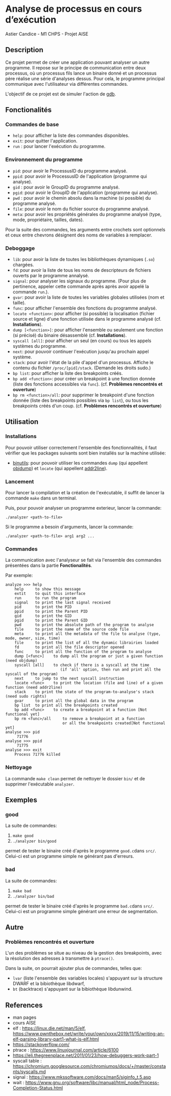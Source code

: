 # Analyse de processus en cours d’exécution
Astier Candice - M1 CHPS - Projet AISE

## Description

Ce projet permet de créer une application pouvant analyser un autre programme. Il repose sur le principe de communication entre deux processus, où un processus fils lance un binaire donné et un processus père réalise une série d'analyses dessus.
Pour cela, le programme principal communique avec l'utilisateur via différentes commandes.

L'objectif de ce projet est de simuler l'action de [gdb](https://www.sourceware.org/gdb/).

## Fonctionalités

### Commandes de base
* `help`: pour afficher la liste des commandes disponibles.
* `exit`: pour quitter l'application.
* `run` : pour lancer l'exécution du programme.

### Environnement du programme
* `pid`: pour avoir le ProcessusID du programme analysé.
* `ppid`: pour avoir le ProcessusID de l'application (programme qui analyse).
* `gid` : pour avoir le GroupID du programme analysé.
* `pgid`: pour avoir le GroupID de l'application (programme qui analyse).
* `pwd` : pour avoir le chemin absolu dans la machine (si possible) du programme analysé.
* `file`: pour avoir le nom du fichier source du programme analysé.
* `meta`: pour avoir les propriétés générales du programme analysé (type, mode, propriétaire, tailles, dates).


Pour la suite des commandes, les arguments entre crochets sont optionnels et ceux entre chevrons désignent des noms de variables à remplacer.

### Deboggage
* `lib`: pour avoir la liste de toutes les bibliothèques dynamiques (`.so`) chargées.
* `fd`: pour avoir la liste de tous les noms de descripteurs de fichiers ouverts par le programme annalysé.
* `signal`: pour analyser les signaux du programme. (Pour plus de pertinence, appeler cette commande après après avoir appelé la commande `run`.).
* `gvar`: pour avoir la liste de toutes les variables globales utilisées (nom et taille).
* `func`: pour afficher l'ensemble des fonctions du programme analysé.
* `locate <function>`: pour afficher (si possible) la localisation (fichier source et ligne) d'une fonction utilisée dans le programme analysé (cf. __Installations__).
* `dump [<function>]`: pour afficher l'ensemble ou seulement une fonction (si précisé) du binaire désassemblé (cf. __Installations__).
* `syscall [all]`: pour afficher un seul (en cours) ou tous les appels systèmes du programme.
* `next`: pour pouvoir continuer l'exécution jusqu'au prochain appel système.
* `stack`: pour avoir l'état de la pile d'appel d'un processus. Affiche le contenu du fichier `/proc/[pid]/stack`. (Demande les droits sudo.)
* `bp list`: pour afficher la liste des breakpoints créés.
* `bp add <function>`: pour créer un breakpoint à une fonction donnée (liste des fonctions accessibles via `func`). (cf. __Problèmes rencontrés et ouverture__)
* `bp rm <function>/all`: pour supprimer le breakpoint d'une fonction donnée (liste des breakpoints possibles via `bp list`), ou tous les breakpoints créés d'un coup. (cf. __Problèmes rencontrés et ouverture__)

## Utilisation

### Installations

Pour pouvoir utiliser correctement l'ensemble des fonctionnalités, il faut vérifier que les packages suivants sont bien installés sur la machine utilisée:
* [binutils](https://www.gnu.org/software/binutils/): pour pouvoir utiliser les commandes `dump` (qui appellent [objdump](https://linux.die.net/man/1/objdump "man objdump")) et `locate` (qui appellent [addr2line](https://linux.die.net/man/1/addr2line "man addr2line")).

### Lancement

Pour lancer la compilation et la création de l'exécutable, il suffit de lancer la commande `make` dans un terminal.

Puis, pour pouvoir analyser un programme exterieur, lancer la commande:

`./analyzer <path-to-file>`

Si le programme a besoin d'arguments, lancer la commande:

`./analyzer <path-to-file> arg1 arg2 ...`

### Commandes

La communication avec l'analyseur se fait via l'ensemble des commandes présentées dans la partie __Fonctionalités__.

Par exemple:
```
analyze >>> help
	help     to show this message
	extit    to quit this interface
	run      to run the program
	signal   to print the last signal received
	pid      to print the PID
	ppid     to print the Parent PID
	gid      to print the GID
	pgid     to print the Parent GID
	pwd      to print the absolute path of the program to analyse
	file     to print the name of the source code file
	meta     to print all the metadata of the file to analyse (type, mode, owner, size, time)
	file     to print the list of all the dynamic librairies loaded
	fd       to print all the file descriptor opened
	func     to print all the function of the program to analyse
	dump [<func>]    to dump all the program or just a given function (need objdump)
	syscall [all]    to check if there is a syscall at the time
                        (if 'all' option, then run and print all the syscall of the program)
	next     to jump to the next syscall instruction
	locate <func>    to print the location (file and line) of a given function (need addr2line)
	stack    to print the state of the program-to-analyse's stack (need sudo rights)
	gvar     to print all the global data in the program
	bp list	 to print all the breakpoints created
	bp add <func>    to create a breakpoint at a function [Not functional yet]
	bp rm <func>/all     to remove a breakpoint at a function
	                     or all the breakpoints created[Not functional yet]
analyse >>> pid
	 71776
analyse >>> ppid
	 71775
analyse >>> exit
	Process 71776 killed
```

### Nettoyage

La commande `make clean` permet de nettoyer le dossier `bin/` et de supprimer l'exécutable `analyzer`.

## Exemples
### good
La suite de commandes:

1. `make good`
2. `./analyzer bin/good`

permet de tester le binaire créé d'après le programme `good.c`dans `src/`. Celui-ci est un programme simple ne générant pas d'erreurs.

### bad
La suite de commandes:

1. `make bad`
2. `./analyzer bin/bad`

permet de tester le binaire créé d'après le programme `bad.c`dans `src/`. Celui-ci est un programme simple générant une erreur de segmentation.

## Autre
### Problèmes rencontrés et ouverture
L'un des problèmes se situe au niveau de la gestion des breakpoints, avec la résolution des adresses à transmettre à `ptrace()`.

Dans la suite, on pourrait ajouter plus de commandes, telles que:
* `lvar` (liste l'ensemble des variables locales) s'appuyant sur la structure DWARF et la bibiothèque libdwarf,
* `bt` (backtrace) s'appuyant sur la bibiothèque libdunwind.

## References
* man pages
* cours AISE
* elf : https://linux.die.net/man/5/elf, https://www.pwnthebox.net/write/your/own/xxxx/2019/11/15/writing-an-elf-parsing-library-part1-what-is-elf.html
* https://stackoverflow.com/
* ptrace : https://www.linuxjournal.com/article/6100
* https://eli.thegreenplace.net/2011/01/23/how-debuggers-work-part-1
* syscall table : https://chromium.googlesource.com/chromiumos/docs/+/master/constants/syscalls.md
* signal : https://www.mkssoftware.com/docs/man5/siginfo_t.5.asp
* wait : https://www.gnu.org/software/libc/manual/html_node/Process-Completion-Status.html